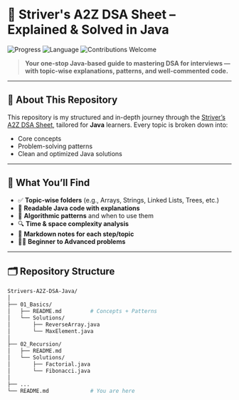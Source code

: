 # 🚀 Striver's A2Z DSA Sheet – Explained & Solved in Java

![Progress](https://img.shields.io/badge/Progress-0%25-lightgrey)
![Language](https://img.shields.io/badge/Language-Java-blue)
![Contributions Welcome](https://img.shields.io/badge/Contributions-Welcome-ff69b4)

> **Your one-stop Java-based guide to mastering DSA for interviews — with topic-wise explanations, patterns, and well-commented code.**

---

## 📌 About This Repository

This repository is my structured and in-depth journey through the [Striver’s A2Z DSA Sheet](https://takeuforward.org/interviews/strivers-sde-sheet-top-coding-interview-problems/), tailored for **Java** learners. Every topic is broken down into:
- Core concepts
- Problem-solving patterns
- Clean and optimized Java solutions

---

## 🧠 What You’ll Find

- ✅ **Topic-wise folders** (e.g., Arrays, Strings, Linked Lists, Trees, etc.)
- 📘 **Readable Java code with explanations**
- 🧩 **Algorithmic patterns** and when to use them
- 🔍 **Time & space complexity analysis**
- 📝 **Markdown notes for each step/topic**
- 🧑‍💻 **Beginner to Advanced problems**

---

## 🗂️ Repository Structure

```bash
Strivers-A2Z-DSA-Java/
│
├── 01_Basics/
│   ├── README.md         # Concepts + Patterns
│   └── Solutions/
│       ├── ReverseArray.java
│       └── MaxElement.java
│
├── 02_Recursion/
│   ├── README.md
│   └── Solutions/
│       ├── Factorial.java
│       └── Fibonacci.java
│
├── ...
└── README.md             # You are here
